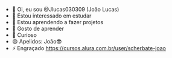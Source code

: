 - 👋 Oi, eu sou @Jlucas030309 (João Lucas)
- 👀 Estou interessado em estudar 
- 🌱 Estou aprendendo a fazer projetos
- 💞️ Gosto de aprender 
- 🤔 Curioso
- 😄 Apelidos: João😎
- ⚡ Engraçado 
https://cursos.alura.com.br/user/scherbate-joao
<!---
Jlucas030309/Jlucas030309 is a ✨ special ✨ repository because its `README.md` (this file) appears on your GitHub profile.
You can click the Preview link to take a look at your changes.
--->
